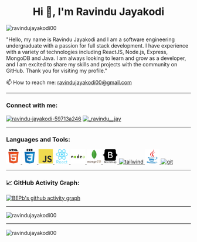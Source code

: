 <!--   my-header-img -->
<img src="https://raw.githubusercontent.com/BEPb/BEPb/main/src/header_.png" alt="">
<h1 align="center">Hi 👋, I'm Ravindu Jayakodi</h1>

<p align="left"> <img src="https://komarev.com/ghpvc/?username=ravindujayakodi00&label=Profile%20views&color=0e75b6&style=flat" alt="ravindujayakodi00" /> </p>



"Hello, my name is Ravindu Jayakodi and I am a software engineering undergraduate with a passion for full stack development. I have experience with a variety of technologies including ReactJS, Node.js, Express, MongoDB and Java. I am always looking to learn and grow as a developer, and I am excited to share my skills and projects with the community on GitHub. Thank you for visiting my profile."

📫 How to reach me: ravindujayakodi00@gmail.com

<hr />

<h3 align="left">Connect with me:</h3>
<p align="left">
<a target="_blank" href="https://linkedin.com/in/ravindu-jayakodi-59713a246" target="blank"><img align="center" src="https://raw.githubusercontent.com/rahuldkjain/github-profile-readme-generator/master/src/images/icons/Social/linked-in-alt.svg" alt="ravindu-jayakodi-59713a246" height="30" width="40" /></a>
<a href="https://instagram.com/_ravindu__jay" target="blank"><img align="center" src="https://raw.githubusercontent.com/rahuldkjain/github-profile-readme-generator/master/src/images/icons/Social/instagram.svg" alt="_ravindu__jay" height="30" width="40" /></a>
</p>

<hr />
<h3 align="left">Languages and Tools:</h3>

<p align="left">
  
   <a href="https://www.w3.org/html/" target="_blank" rel="noreferrer"> <img src="https://raw.githubusercontent.com/devicons/devicon/master/icons/html5/html5-original-wordmark.svg" alt="html5" width="40" height="40"/> </a> 
  <a href="https://www.w3schools.com/css/" target="_blank" rel="noreferrer"> <img src="https://raw.githubusercontent.com/devicons/devicon/master/icons/css3/css3-original-wordmark.svg" alt="css3" width="40" height="40"/> </a> 
  <a href="https://developer.mozilla.org/en-US/docs/Web/JavaScript" target="_blank" rel="noreferrer"> <img src="https://raw.githubusercontent.com/devicons/devicon/master/icons/javascript/javascript-original.svg" alt="javascript" width="40" height="40"/> </a>
  <a href="https://reactjs.org/" target="_blank" rel="noreferrer"> <img src="https://raw.githubusercontent.com/devicons/devicon/master/icons/react/react-original-wordmark.svg" alt="react" width="40" height="40"/> </a> 
  <a href="https://nodejs.org" target="_blank" rel="noreferrer"> <img src="https://raw.githubusercontent.com/devicons/devicon/master/icons/nodejs/nodejs-original-wordmark.svg" alt="nodejs" width="40" height="40"/> </a> 
  <a href="https://www.mongodb.com/" target="_blank" rel="noreferrer"> <img src="https://raw.githubusercontent.com/devicons/devicon/master/icons/mongodb/mongodb-original-wordmark.svg" alt="mongodb" width="40" height="40"/> </a>
  <a href="https://getbootstrap.com" target="_blank" rel="noreferrer"> <img src="https://raw.githubusercontent.com/devicons/devicon/master/icons/bootstrap/bootstrap-plain-wordmark.svg" alt="bootstrap" width="40" height="40"/> </a>
  <a href="https://tailwindcss.com/" target="_blank" rel="noreferrer"> <img src="https://www.vectorlogo.zone/logos/tailwindcss/tailwindcss-icon.svg" alt="tailwind" width="40" height="40"/> </a> 
  <a href="https://www.java.com" target="_blank" rel="noreferrer"> <img src="https://raw.githubusercontent.com/devicons/devicon/master/icons/java/java-original.svg" alt="java" width="40" height="40"/> </a> 
  <a href="https://git-scm.com/" target="_blank" rel="noreferrer"> <img src="https://www.vectorlogo.zone/logos/git-scm/git-scm-icon.svg" alt="git" width="40" height="40"/> </a> 

</p>

<hr />

<!--   GitHub stats graph -->
### 📈 GitHub Activity Graph:
[![BEPb's github activity graph](https://github-readme-activity-graph.cyclic.app/graph?username=ravindujayakodi00&theme=github-compact)](https://github.com/ravindujayakodi00/github-readme-activity-graph)

<hr />

<p><img align="center" src="https://github-readme-streak-stats.herokuapp.com/?user=ravindujayakodi00&" alt="ravindujayakodi00" /> <p/>

<hr/>

<p>
<img align="center" src="https://github-readme-stats.vercel.app/api/top-langs?username=ravindujayakodi00&show_icons=true&locale=en&layout=compact" alt="ravindujayakodi00" /></p>





